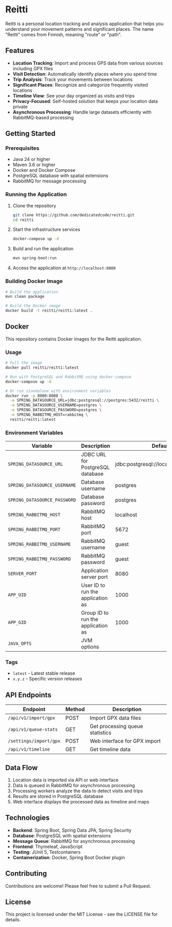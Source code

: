 # Reitti

Reitti is a personal location tracking and analysis application that helps you understand your movement patterns and significant places. The name "Reitti" comes from Finnish, meaning "route" or "path".

## Features

- **Location Tracking**: Import and process GPS data from various sources including GPX files
- **Visit Detection**: Automatically identify places where you spend time
- **Trip Analysis**: Track your movements between locations
- **Significant Places**: Recognize and categorize frequently visited locations
- **Timeline View**: See your day organized as visits and trips
- **Privacy-Focused**: Self-hosted solution that keeps your location data private
- **Asynchronous Processing**: Handle large datasets efficiently with RabbitMQ-based processing

## Getting Started

### Prerequisites

- Java 24 or higher
- Maven 3.6 or higher
- Docker and Docker Compose
- PostgreSQL database with spatial extensions
- RabbitMQ for message processing

### Running the Application

1. Clone the repository
   ```bash
   git clone https://github.com/dedicatedcode/reitti.git
   cd reitti
   ```

2. Start the infrastructure services
   ```bash
   docker-compose up -d
   ```

3. Build and run the application
   ```bash
   mvn spring-boot:run
   ```

4. Access the application at `http://localhost:8080`

### Building Docker Image

```bash
# Build the application
mvn clean package

# Build the Docker image
docker build -t reitti/reitti:latest .
```

## Docker

This repository contains Docker images for the Reitti application.

### Usage

```bash
# Pull the image
docker pull reitti/reitti:latest

# Run with PostgreSQL and RabbitMQ using docker-compose
docker-compose up -d

# Or run standalone with environment variables
docker run -p 8080:8080 \
  -e SPRING_DATASOURCE_URL=jdbc:postgresql://postgres:5432/reitti \
  -e SPRING_DATASOURCE_USERNAME=postgres \
  -e SPRING_DATASOURCE_PASSWORD=postgres \
  -e SPRING_RABBITMQ_HOST=rabbitmq \
  reitti/reitti:latest
```

### Environment Variables

| Variable | Description | Default |
|----------|-------------|---------|
| `SPRING_DATASOURCE_URL` | JDBC URL for PostgreSQL database | jdbc:postgresql://localhost:5432/reitti |
| `SPRING_DATASOURCE_USERNAME` | Database username | postgres |
| `SPRING_DATASOURCE_PASSWORD` | Database password | postgres |
| `SPRING_RABBITMQ_HOST` | RabbitMQ host | localhost |
| `SPRING_RABBITMQ_PORT` | RabbitMQ port | 5672 |
| `SPRING_RABBITMQ_USERNAME` | RabbitMQ username | guest |
| `SPRING_RABBITMQ_PASSWORD` | RabbitMQ password | guest |
| `SERVER_PORT` | Application server port | 8080 |
| `APP_UID` | User ID to run the application as | 1000 |
| `APP_GID` | Group ID to run the application as | 1000 |
| `JAVA_OPTS` | JVM options | |

### Tags

- `latest` - Latest stable release
- `x.y.z` - Specific version releases

## API Endpoints

| Endpoint | Method | Description |
|----------|--------|-------------|
| `/api/v1/import/gpx` | POST | Import GPX data files |
| `/api/v1/queue-stats` | GET | Get processing queue statistics |
| `/settings/import/gpx` | POST | Web interface for GPX import |
| `/api/v1/timeline` | GET | Get timeline data |

## Data Flow

1. Location data is imported via API or web interface
2. Data is queued in RabbitMQ for asynchronous processing
3. Processing workers analyze the data to detect visits and trips
4. Results are stored in PostgreSQL database
5. Web interface displays the processed data as timeline and maps

## Technologies

- **Backend**: Spring Boot, Spring Data JPA, Spring Security
- **Database**: PostgreSQL with spatial extensions
- **Message Queue**: RabbitMQ for asynchronous processing
- **Frontend**: Thymeleaf, JavaScript
- **Testing**: JUnit 5, Testcontainers
- **Containerization**: Docker, Spring Boot Docker plugin

## Contributing

Contributions are welcome! Please feel free to submit a Pull Request.

## License

This project is licensed under the MIT License - see the LICENSE file for details.
